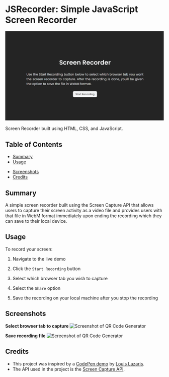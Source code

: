 # **JSRecorder: Simple JavaScript Screen Recorder**

![Screenshot of JSRecorder Live Demo](assets/screenshots/screenshot-of-jsrecorder-live-demo.png)

Screen Recorder built using HTML, CSS, and JavaScript.

## Table of Contents

- [Summary](#summary)
- [Usage](#usage)
<!-- - [Installation](#installation) -->
- [Screenshots](#screenshots)
- [Credits](#credits)

## Summary

A simple screen recorder built using the Screen Capture API that allows users to capture their screen activity as a video file and provides users with that file in WebM format immediately upon ending the recording which they can save to their local device.

## Usage

To record your screen:

1. Navigate to the live demo

2. Click the `Start Recording` button

3. Select which browser tab you wish to capture

4. Select the `Share` option

5. Save the recording on your local machine after you stop the recording

<!-- ## Installation

1. Clone this repository to your local machine:

   ```bash
    git clone https://github.com/khamisilawrence/*.git
   ```

2. Navigate to repository:

   ```bash
    cd *
   ``` -->

## Screenshots

**Select browser tab to capture**
![Screenshot of QR Code Generator](assets/screenshots/screenshot-of-jsrecorder-browser-tab-selection-prompt.png)

**Save recording file**
![Screenshot of QR Code Generator](assets/screenshots/screenshot-of-jsrecorder-file-save-prompt.png)

## Credits

- This project was inspired by a [CodePen demo](https://codepen.io/impressivewebs/pen/oNVbwdO) by [Louis Lazaris](https://codepen.io/impressivewebs).
- The API used in the project is the [Screen Capture API](https://developer.mozilla.org/en-US/docs/Web/API/Screen_Capture_API).
